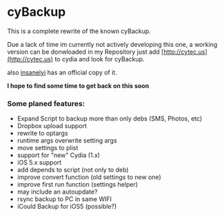 # cyBackup

This is a complete rewrite of the known cyBackup.

Due a lack of time im currently not actively developing this one, a working version can be donwloaded in my Repository just add [http://cytec.us](http://cytec.us) to cydia and look for cyBackup.

also [insanelyi](http://insanelyi.com) has an official copy of it.

**I hope to find some time to get back on this soon**

### Some planed features:

- Expand Script to backup more than only debs (SMS, Photos, etc)
- Dropbox upload support
- rewrite to optargs
- runtime args overwrite setting args
- move settings to plist
- support for "new" Cydia (1.x)
- iOS 5.x support
- add depends to script (not only to deb)
- improve convert function (old settings to new one)
- improve first run function (settings helper)
- may include an autoupdate?
- rsync backup to PC in same WIFI
- iCould Backup for iOS5 (possible?)

